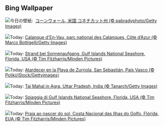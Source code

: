 ## Bing Wallpaper
![](https://www.bing.com/th?id=OHR.ConnecticutBridge_JA-JP2803321025_UHD.jpg&w=1000)今日の壁紙: &nbsp;[コーンウォール, 米国 コネチカット州 (© pabradyphoto/Getty Images)](https://www.bing.com/th?id=OHR.ConnecticutBridge_JA-JP2803321025_UHD.jpg)
<br><br/>
![](https://www.bing.com/th?id=OHR.Calanques_FR-FR0746554630_UHD.jpg&w=1000)Today: [Calanque d'En-Vau, parc national des Calanques, Côte d’Azur (© Marco Bottigelli/Getty Images)](https://www.bing.com/th?id=OHR.Calanques_FR-FR0746554630_UHD.jpg)
<br><br/>
![](https://www.bing.com/th?id=OHR.FloridaSeashore_DE-DE5371597914_UHD.jpg&w=1000)Today: [Strand bei Sonnenaufgang, Gulf Islands National Seashore, Florida, USA (© Tim Fitzharris/Minden Pictures)](https://www.bing.com/th?id=OHR.FloridaSeashore_DE-DE5371597914_UHD.jpg)
<br><br/>
![](https://www.bing.com/th?id=OHR.SanSebastianFilmFestivalkicksoff_ES-ES7999513077_UHD.jpg&w=1000)Today: [Atardecer en la Playa de Zurriola, San Sebastián, País Vasco (© Poliki/iStock/Gettyimages)](https://www.bing.com/th?id=OHR.SanSebastianFilmFestivalkicksoff_ES-ES7999513077_UHD.jpg)
<br><br/>
![](https://www.bing.com/th?id=OHR.TajMahalReflection_EN-GB6507271647_UHD.jpg&w=1000)Today: [Taj Mahal in Agra, Uttar Pradesh, India (© Tanarch/Getty Images)](https://www.bing.com/th?id=OHR.TajMahalReflection_EN-GB6507271647_UHD.jpg)
<br><br/>
![](https://www.bing.com/th?id=OHR.FloridaSeashore_IT-IT3615650453_UHD.jpg&w=1000)Today: [Spiaggia di Gulf Islands National Seashore, Florida, USA (© Tim Fitzharris/Minden Pictures)](https://www.bing.com/th?id=OHR.FloridaSeashore_IT-IT3615650453_UHD.jpg)
<br><br/>
![](https://www.bing.com/th?id=OHR.FloridaSeashore_PT-BR4145108998_UHD.jpg&w=1000)Today: [Praia ao nascer do sol, Costa Nacional das Ilhas do Golfo, Flórida, EUA (© Tim Fitzharris/Minden Pictures)](https://www.bing.com/th?id=OHR.FloridaSeashore_PT-BR4145108998_UHD.jpg)
<br><br/>
